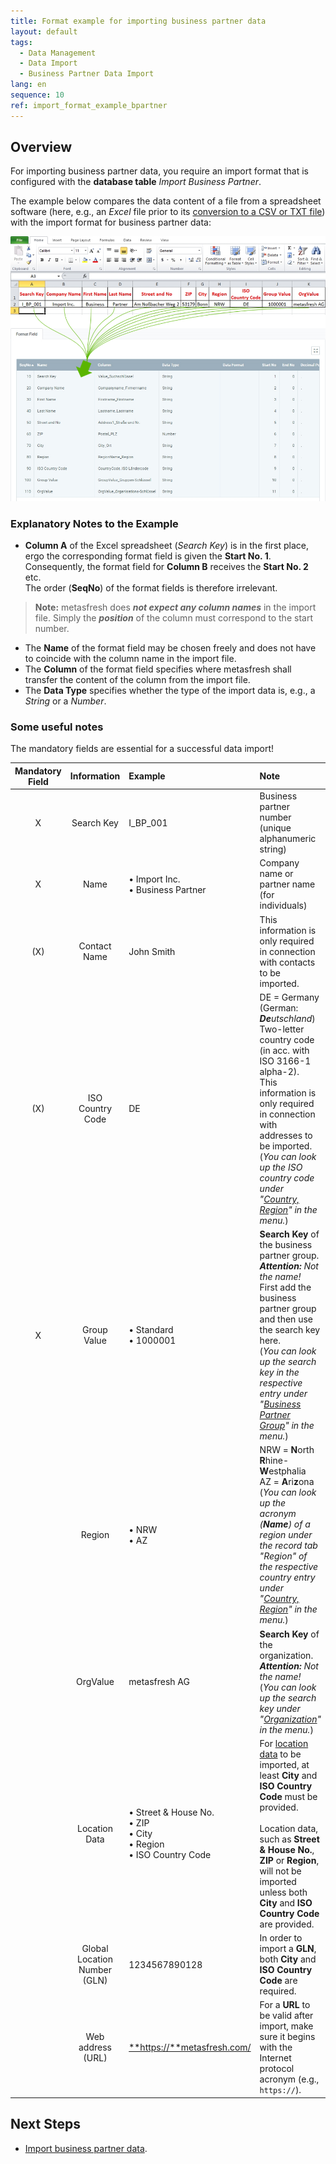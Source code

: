 ```yaml
---
title: Format example for importing business partner data
layout: default
tags:
  - Data Management
  - Data Import
  - Business Partner Data Import
lang: en
sequence: 10
ref: import_format_example_bpartner
---
```


## Overview
For importing business partner data, you require an import format that is configured with the **database table** *Import Business Partner*.

The example below compares the data content of a file from a spreadsheet software (here, e.g., an *Excel* file prior to its [conversion to a CSV or TXT file](Import_file_useful_tips)) with the import format for business partner data:

![](assets/BPartner_import_Excel_table_Format.png)

### Explanatory Notes to the Example
- **Column A** of the Excel spreadsheet (*Search Key*) is in the first place, ergo the corresponding format field is given the **Start No. 1**. Consequently, the format field for **Column B** receives the **Start No. 2** etc.<br> The order (**SeqNo**) of the format fields is therefore irrelevant.
 >**Note:** metasfresh does ***not expect any column names*** in the import file. Simply the ***position*** of the column must correspond to the start number.

- The **Name** of the format field may be chosen freely and does not have to coincide with the column name in the import file.
- The **Column** of the format field specifies where metasfresh shall transfer the content of the column from the import file.
- The **Data Type** specifies whether the type of the import data is, e.g., a *String* or a *Number*.

### Some useful notes
The mandatory fields are essential for a successful data import!

| Mandatory Field | Information | Example | Note |
| :---: | :---: | :--- | :--- |
| X | Search Key | I_BP_001 | Business partner number (unique alphanumeric string) |
| X | Name | • Import Inc.<br> • Business Partner | Company name or partner name (for individuals) |
| (X) | Contact Name | John Smith | This information is only required in connection with contacts to be imported. |
| (X) | ISO Country Code | DE | DE = Germany (German: _**De**utschland_)<br> Two-letter country code (in acc. with ISO 3166-1 alpha-2).<br>This information is only required in connection with addresses to be imported. <br> (*You can look up the ISO country code under "[Country, Region](Menu)" in the menu.*) |
| X | Group Value	| • Standard<br> • 1000001 | **Search Key** of the business partner group. _**Attention:** Not the name!_<br> First add the business partner group and then use the search key here.<br> (*You can look up the search key in the respective entry under "[Business Partner Group](Menu)" in the menu.*) |
|  | Region | • NRW<br> • AZ | NRW = **N**orth **R**hine-**W**estphalia<br> AZ = **A**ri**z**ona<br> (*You can look up the acronym (**Name**) of a region under the record tab "Region" of the respective country entry under "[Country, Region](Menu)" in the menu.*) |
|  | OrgValue | metasfresh AG | **Search Key** of the organization. _**Attention:** Not the name!_<br> (*You can look up the search key under "[Organization](Menu)" in the menu.*) |
|  | Location Data | • Street & House No.<br> • ZIP<br> • City<br> • Region<br> • ISO Country Code | For [location data](Add_address_tab) to be imported, at least **City** and **ISO Country Code** must be provided.<br><br> Location data, such as **Street & House No.**, **ZIP** or **Region**, will not be imported unless both **City** and **ISO Country Code** are provided. |
|  | Global Location Number (GLN) | 1234567890128 | In order to import a **GLN**, both **City** and **ISO Country Code** are required. |
|  | Web address (URL) | [**https://**metasfresh.com/](https://metasfresh.com/en/ "metasfresh Homepage") | For a **URL** to be valid after import, make sure it begins with the Internet protocol acronym (e.g., `https://`). |

## Next Steps
- [Import business partner data](Import_bpartner_data).
